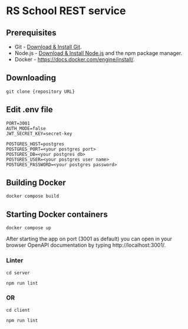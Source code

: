 # RS School REST service

## Prerequisites

- Git - [Download & Install Git](https://git-scm.com/downloads).
- Node.js - [Download & Install Node.js](https://nodejs.org/en/download/) and the npm package manager.
- Docker - https://docs.docker.com/engine/install/.

## Downloading

```
git clone {repository URL}
```

## Edit .env file

```
PORT=3001
AUTH_MODE=false
JWT_SECRET_KEY=secret-key

POSTGRES_HOST=postgres
POSTGRES_PORT=<your postgres port>
POSTGRES_DB=<your postgres db>
POSTGRES_USER=<your postgres user name>
POSTGRES_PASSWORD=<your postgres password>
```

## Building Docker

```
docker compose build
```

## Starting Docker containers

```
docker compose up
```

After starting the app on port (3001 as default) you can open
in your browser OpenAPI documentation by typing http://localhost:3001/.

### Linter

```
cd server
```
```
npm run lint
```
### OR
```
cd client
```
```
npm run lint
```
